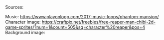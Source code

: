 

Sources:

Music: https://www.playonloop.com/2017-music-loops/phantom-mansion/
Character image: https://craftpix.net/freebies/free-reaper-man-chibi-2d-game-sprites/?num=1&count=505&sq=character%20reaper&pos=4
Background image: